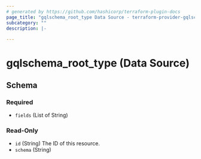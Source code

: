 ```yaml
---
# generated by https://github.com/hashicorp/terraform-plugin-docs
page_title: "gqlschema_root_type Data Source - terraform-provider-gqlschema"
subcategory: ""
description: |-
  
---
```


# gqlschema_root_type (Data Source)





<!-- schema generated by tfplugindocs -->
## Schema

### Required

- `fields` (List of String)

### Read-Only

- `id` (String) The ID of this resource.
- `schema` (String)


